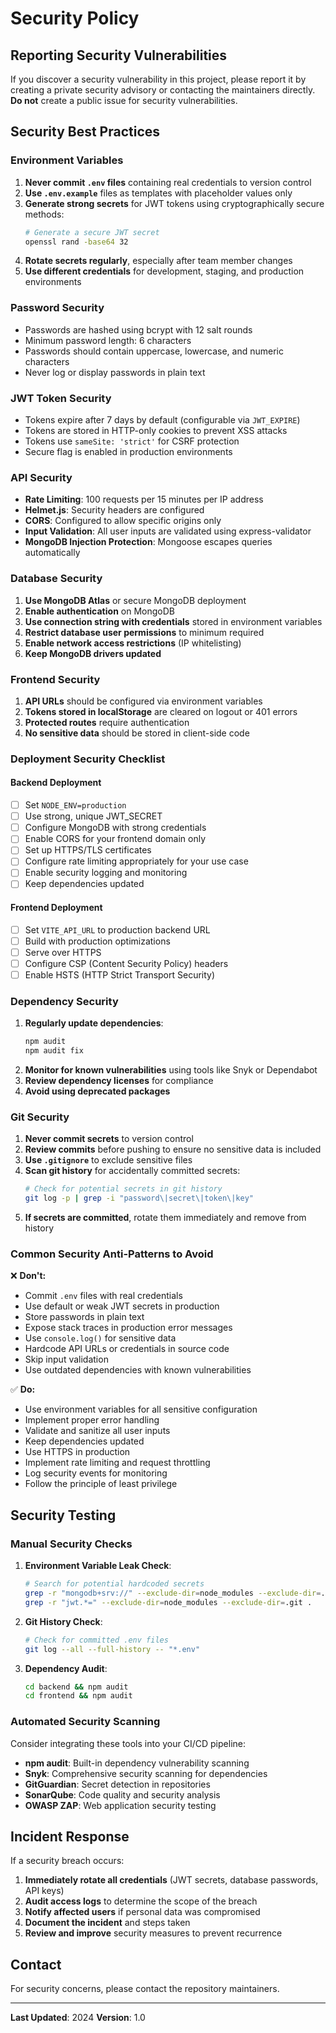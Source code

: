 # Security Policy

## Reporting Security Vulnerabilities

If you discover a security vulnerability in this project, please report it by creating a private security advisory or contacting the maintainers directly. **Do not** create a public issue for security vulnerabilities.

## Security Best Practices

### Environment Variables

1. **Never commit `.env` files** containing real credentials to version control
2. **Use `.env.example`** files as templates with placeholder values only
3. **Generate strong secrets** for JWT tokens using cryptographically secure methods:
   ```bash
   # Generate a secure JWT secret
   openssl rand -base64 32
   ```
4. **Rotate secrets regularly**, especially after team member changes
5. **Use different credentials** for development, staging, and production environments

### Password Security

- Passwords are hashed using bcrypt with 12 salt rounds
- Minimum password length: 6 characters
- Passwords should contain uppercase, lowercase, and numeric characters
- Never log or display passwords in plain text

### JWT Token Security

- Tokens expire after 7 days by default (configurable via `JWT_EXPIRE`)
- Tokens are stored in HTTP-only cookies to prevent XSS attacks
- Tokens use `sameSite: 'strict'` for CSRF protection
- Secure flag is enabled in production environments

### API Security

- **Rate Limiting**: 100 requests per 15 minutes per IP address
- **Helmet.js**: Security headers are configured
- **CORS**: Configured to allow specific origins only
- **Input Validation**: All user inputs are validated using express-validator
- **MongoDB Injection Protection**: Mongoose escapes queries automatically

### Database Security

1. **Use MongoDB Atlas** or secure MongoDB deployment
2. **Enable authentication** on MongoDB
3. **Use connection string with credentials** stored in environment variables
4. **Restrict database user permissions** to minimum required
5. **Enable network access restrictions** (IP whitelisting)
6. **Keep MongoDB drivers updated**

### Frontend Security

1. **API URLs** should be configured via environment variables
2. **Tokens stored in localStorage** are cleared on logout or 401 errors
3. **Protected routes** require authentication
4. **No sensitive data** should be stored in client-side code

### Deployment Security Checklist

#### Backend Deployment
- [ ] Set `NODE_ENV=production`
- [ ] Use strong, unique JWT_SECRET
- [ ] Configure MongoDB with strong credentials
- [ ] Enable CORS for your frontend domain only
- [ ] Set up HTTPS/TLS certificates
- [ ] Configure rate limiting appropriately for your use case
- [ ] Enable security logging and monitoring
- [ ] Keep dependencies updated

#### Frontend Deployment
- [ ] Set `VITE_API_URL` to production backend URL
- [ ] Build with production optimizations
- [ ] Serve over HTTPS
- [ ] Configure CSP (Content Security Policy) headers
- [ ] Enable HSTS (HTTP Strict Transport Security)

### Dependency Security

1. **Regularly update dependencies**:
   ```bash
   npm audit
   npm audit fix
   ```
2. **Monitor for known vulnerabilities** using tools like Snyk or Dependabot
3. **Review dependency licenses** for compliance
4. **Avoid using deprecated packages**

### Git Security

1. **Never commit secrets** to version control
2. **Review commits** before pushing to ensure no sensitive data is included
3. **Use `.gitignore`** to exclude sensitive files
4. **Scan git history** for accidentally committed secrets:
   ```bash
   # Check for potential secrets in git history
   git log -p | grep -i "password\|secret\|token\|key"
   ```
5. **If secrets are committed**, rotate them immediately and remove from history

### Common Security Anti-Patterns to Avoid

❌ **Don't:**
- Commit `.env` files with real credentials
- Use default or weak JWT secrets in production
- Store passwords in plain text
- Expose stack traces in production error messages
- Use `console.log()` for sensitive data
- Hardcode API URLs or credentials in source code
- Skip input validation
- Use outdated dependencies with known vulnerabilities

✅ **Do:**
- Use environment variables for all sensitive configuration
- Implement proper error handling
- Validate and sanitize all user inputs
- Keep dependencies updated
- Use HTTPS in production
- Implement rate limiting and request throttling
- Log security events for monitoring
- Follow the principle of least privilege

## Security Testing

### Manual Security Checks

1. **Environment Variable Leak Check**:
   ```bash
   # Search for potential hardcoded secrets
   grep -r "mongodb+srv://" --exclude-dir=node_modules --exclude-dir=.git .
   grep -r "jwt.*=" --exclude-dir=node_modules --exclude-dir=.git .
   ```

2. **Git History Check**:
   ```bash
   # Check for committed .env files
   git log --all --full-history -- "*.env"
   ```

3. **Dependency Audit**:
   ```bash
   cd backend && npm audit
   cd frontend && npm audit
   ```

### Automated Security Scanning

Consider integrating these tools into your CI/CD pipeline:
- **npm audit**: Built-in dependency vulnerability scanning
- **Snyk**: Comprehensive security scanning for dependencies
- **GitGuardian**: Secret detection in repositories
- **SonarQube**: Code quality and security analysis
- **OWASP ZAP**: Web application security testing

## Incident Response

If a security breach occurs:

1. **Immediately rotate all credentials** (JWT secrets, database passwords, API keys)
2. **Audit access logs** to determine the scope of the breach
3. **Notify affected users** if personal data was compromised
4. **Document the incident** and steps taken
5. **Review and improve** security measures to prevent recurrence

## Contact

For security concerns, please contact the repository maintainers.

---

**Last Updated**: 2024
**Version**: 1.0
